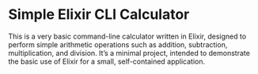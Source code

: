 # Simple Elixir CLI Calculator

This is a very basic command-line calculator written in Elixir, designed to perform simple arithmetic operations such as addition, subtraction, multiplication, and division. It’s a minimal project, intended to demonstrate the basic use of Elixir for a small, self-contained application.
